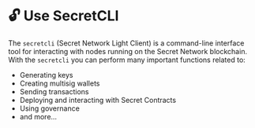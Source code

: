 # 🔓 Use SecretCLI

The `secretcli`  (Secret Network Light Client) is a command-line interface tool for interacting with nodes running on the Secret Network blockchain. With the `secretcli`  you can perform many important functions related to:

* Generating keys
* Creating multisig wallets
* Sending transactions
* Deploying and interacting with Secret Contracts
* Using governance
* and more...
